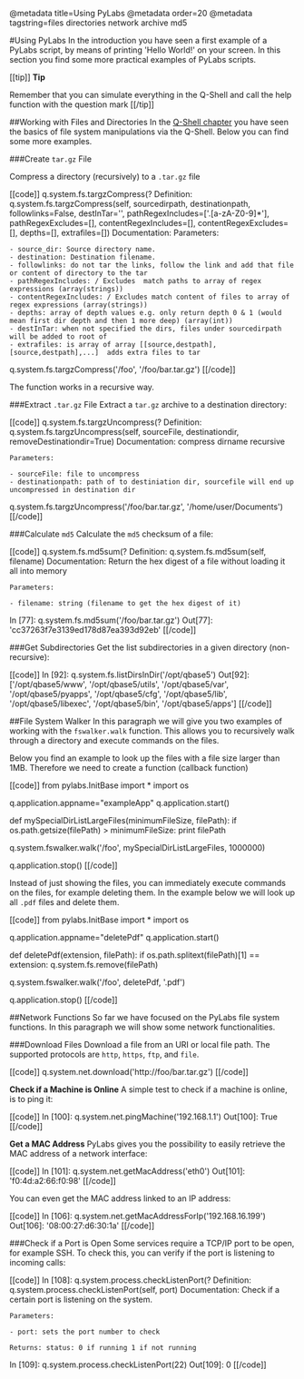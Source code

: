 @metadata title=Using PyLabs
@metadata order=20
@metadata tagstring=files directories network archive md5

[qshell]: /#/Q-Shell/Practical


#Using PyLabs
In the introduction you have seen a first example of a PyLabs script, by means of printing 'Hello World!' on your screen. In this section you find some more practical examples of PyLabs scripts.

[[tip]]
**Tip**

Remember that you can simulate everything in the Q-Shell and call the help function with the question mark
[[/tip]]


##Working with Files and Directories
In the [Q-Shell chapter][qshell] you have seen the basics of file system manipulations via the Q-Shell. Below you can find some more examples.


###Create `tar.gz` File

Compress a directory (recursively) to a `.tar.gz` file

[[code]]
q.system.fs.targzCompress(?
Definition: q.system.fs.targzCompress(self, sourcedirpath, destinationpath, followlinks=False, destInTar='', pathRegexIncludes=['.[a-zA-Z0-9]*'], pathRegexExcludes=[], contentRegexIncludes=[], contentRegexExcludes=[], depths=[], extrafiles=[])
Documentation:
    Parameters:
    
    - source_dir: Source directory name.
    - destination: Destination filename.
    - followlinks: do not tar the links, follow the link and add that file or content of directory to the tar
    - pathRegexIncludes: / Excludes  match paths to array of regex expressions (array(strings))
    - contentRegexIncludes: / Excludes match content of files to array of regex expressions (array(strings))
    - depths: array of depth values e.g. only return depth 0 & 1 (would mean first dir depth and then 1 more deep) (array(int))        
    - destInTar: when not specified the dirs, files under sourcedirpath will be added to root of 
    - extrafiles: is array of array [[source,destpath],[source,destpath],...]  adds extra files to tar

q.system.fs.targzCompress('/foo', '/foo/bar.tar.gz')
[[/code]]

The function works in a recursive way.


###Extract `.tar.gz` File
Extract a `tar.gz` archive to a destination directory:

[[code]]
q.system.fs.targzUncompress(?
Definition: q.system.fs.targzUncompress(self, sourceFile, destinationdir, removeDestinationdir=True)
Documentation:
    compress dirname recursive
    
    Parameters:
    
    - sourceFile: file to uncompress
    - destinationpath: path of to destiniation dir, sourcefile will end up uncompressed in destination dir

q.system.fs.targzUncompress('/foo/bar.tar.gz', '/home/user/Documents')
[[/code]]


###Calculate `md5`
Calculate the `md5` checksum of a file:

[[code]]
q.system.fs.md5sum(?
Definition: q.system.fs.md5sum(self, filename)
Documentation:
    Return the hex digest of a file without loading it all into memory
    
    Parameters:
    
    - filename: string (filename to get the hex digest of it)

In [77]: q.system.fs.md5sum('/foo/bar.tar.gz')
Out[77]: 'cc37263f7e3139ed178d87ea393d92eb'
[[/code]]


###Get Subdirectories
Get the list subdirectories in a given directory (non-recursive):

[[code]]
In [92]: q.system.fs.listDirsInDir('/opt/qbase5')
Out[92]: 
['/opt/qbase5/www',
 '/opt/qbase5/utils',
 '/opt/qbase5/var',
 '/opt/qbase5/pyapps',
 '/opt/qbase5/cfg',
 '/opt/qbase5/lib',
 '/opt/qbase5/libexec',
 '/opt/qbase5/bin',
 '/opt/qbase5/apps']
[[/code]]


##File System Walker
In this paragraph we will give you two examples of working with the `fswalker.walk` function. This allows you to recursively walk through a directory and execute commands on the files.

Below you find an example to look up the files with a file size larger than 1MB. Therefore we need to create a function (callback function)

[[code]]
from pylabs.InitBase import *
import os
 
q.application.appname="exampleApp"
q.application.start()
 
def mySpecialDirListLargeFiles(minimumFileSize, filePath):
    if os.path.getsize(filePath) > minimumFileSize:
       print filePath
 
q.system.fswalker.walk('/foo', mySpecialDirListLargeFiles, 1000000)
 
q.application.stop()
[[/code]]

Instead of just showing the files, you can immediately execute commands on the files, for example deleting them. In the example below we will look up all `.pdf` files and delete them.

[[code]]
from pylabs.InitBase import *
import os
 
q.application.appname="deletePdf"
q.application.start()
 
def deletePdf(extension, filePath):
    if os.path.splitext(filePath)[1] == extension:
       q.system.fs.remove(filePath)
 
q.system.fswalker.walk('/foo', deletePdf, '.pdf')
 
q.application.stop()
[[/code]]


##Network Functions
So far we have focused on the PyLabs file system functions. In this paragraph we will show some network functionalities.

###Download Files
Download a file from an URI or local file path. The supported protocols are `http`, `https`, `ftp`, and `file`.

[[code]]
q.system.net.download('http://foo/bar.tar.gz')
[[/code]]

**Check if a Machine is Online**
A simple test to check if a machine is online, is to ping it:

[[code]]
In [100]: q.system.net.pingMachine('192.168.1.1')
Out[100]: True
[[/code]]

**Get a MAC Address**
PyLabs gives you the possibility to easily retrieve the MAC address of a network interface:

[[code]]
In [101]: q.system.net.getMacAddress('eth0')
Out[101]: 'f0:4d:a2:66:f0:98'
[[/code]]

You can even get the MAC address linked to an IP address:

[[code]]
In [106]: q.system.net.getMacAddressForIp('192.168.16.199')
Out[106]: '08:00:27:d6:30:1a'
[[/code]]

###Check if a Port is Open
Some services require a TCP/IP port to be open, for example SSH. To check this, you can verify if the port is listening to incoming calls:

[[code]]
In [108]: q.system.process.checkListenPort(?
Definition: q.system.process.checkListenPort(self, port)
Documentation:
    Check if a certain port is listening on the system.
    
    
    Parameters:
    
    - port: sets the port number to check
    
    Returns: status: 0 if running 1 if not running


In [109]: q.system.process.checkListenPort(22)
Out[109]: 0
[[/code]]